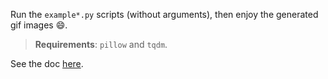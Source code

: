 Run the `example*.py` scripts (without arguments), then enjoy the generated gif images :smile:.

> **Requirements**: `pillow` and `tqdm`.

See the doc [here](https://neozhaoliang-github-io.vercel.app/gifmaze).
